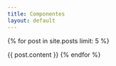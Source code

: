 ```yaml
---
title: Componentes
layout: default
---
```


{% for post in site.posts limit: 5 %}
<div id="{{post.id}}">
  
</div>
  {{ post.content }}
{% endfor %} 